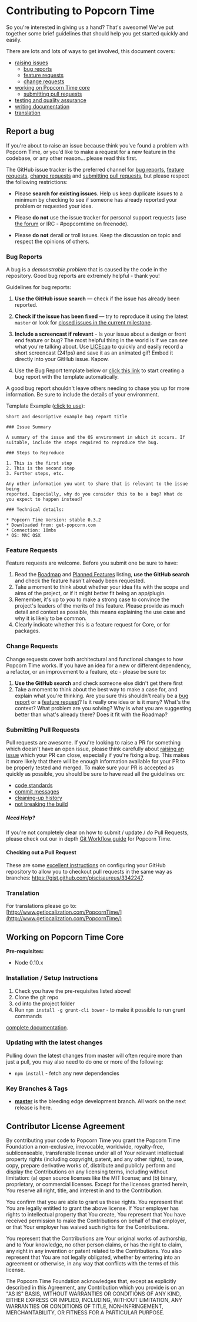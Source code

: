 # Contributing to Popcorn Time

So you're interested in giving us a hand? That's awesome! We've put together some brief guidelines that should help
you get started quickly and easily.

There are lots and lots of ways to get involved, this document covers:

* [raising issues](#report-a-bug)
    * [bug reports](#bugs)
    * [feature requests](#features)
    * [change requests](#changes)
* [working on Popcorn Time core](#core)
    * [submitting pull requests](#pull-requests)
* [testing and quality assurance](#testing)
* [writing documentation](#documentation)
* [translation](#translation)


<a name="report-a-bug"></a>
## Report a bug

If you're about to raise an issue because think you've found a problem with Popcorn Time, or you'd like to make a request
for a new feature in the codebase, or any other reason… please read this first.

The GitHub issue tracker is the preferred channel for [bug reports](#bugs),
[feature requests](#features), [change requests](#changes) and [submitting pull
requests](#pull-requests), but please respect the following restrictions:

* Please **search for existing issues**. Help us keep duplicate issues to a minimum by checking to see if someone
has already reported your problem or requested your idea.

* Please **do not** use the issue tracker for personal support requests (use
  [the forum](http://discuss.get-popcorn.com) or IRC - #popcorntime on freenode).

* Please **do not** derail or troll issues. Keep the discussion on topic and respect the opinions of others.

<a name="bugs"></a>
### Bug Reports

A bug is a _demonstrable problem_ that is caused by the code in the repository.
Good bug reports are extremely helpful - thank you!

Guidelines for bug reports:

1. **Use the GitHub issue search** &mdash; check if the issue has already been reported.

2. **Check if the issue has been fixed** &mdash; try to reproduce it using the latest `master` or look for [closed issues in the current milestone](https://github.com/popcorn-official/popcorn-app/issues?milestone=2&page=1&state=closed).

3. **Include a screencast if relevant** - Is your issue about a design or front end feature or bug? The most
helpful thing in the world is if we can *see* what you're talking about.
Use [LICEcap](http://www.cockos.com/licecap/) to quickly and easily record a short screencast (24fps) and save it as an animated gif! Embed it directly into your GitHub issue. Kapow.

3. Use the Bug Report template below or [click this link](https://github.com/popcorn-official/popcorn-app/issues/new?title=Bug%3A%20&body=%23%23%23%20Issue%20Summary%0A%0A%23%23%23%20Steps%20to%20Reproduce%0A%0A1.%20This%20is%20the%20first%20step%0A%0AThis%20is%20a%20bug%20because...%0A%0A%23%23%23%20Technical%20details%0A%0A*%20Popcorn%20Time%20Version%3A%20(stable%2Fmaster)%20-%20latest%20commit%3A%20%20INSERT%20COMMIT%20REF%0A*%20Downloaded%20from%3A%20%0A*%20Connection%3A%0A*%20OS%3A) to start creating a bug report with the template automatically.

A good bug report shouldn't leave others needing to chase you up for more information. Be sure to include the
details of your environment.

Template Example ([click to use](https://github.com/popcorn-official/popcorn-app/issues/new?title=Bug%3A%20&body=%23%23%23%20Issue%20Summary%0A%0A%23%23%23%20Steps%20to%20Reproduce%0A%0A1.%20This%20is%20the%20first%20step%0A%0AThis%20is%20a%20bug%20because...%0A%0A%23%23%23%20Technical%20details%0A%0A*%20Popcorn%20Time%20Version%3A%20(stable%2Fmaster)%20-%20latest%20commit%3A%20%20INSERT%20COMMIT%20REF%0A*%20Downloaded%20from%3A%20%0A*%20Connection%3A%0A*%20OS%3A)):
```
Short and descriptive example bug report title

### Issue Summary

A summary of the issue and the OS environment in which it occurs. If
suitable, include the steps required to reproduce the bug.

### Steps to Reproduce

1. This is the first step
2. This is the second step
3. Further steps, etc.

Any other information you want to share that is relevant to the issue being
reported. Especially, why do you consider this to be a bug? What do you expect to happen instead?

### Technical details:

* Popcorn Time Version: stable 0.3.2
* Downloaded from: get-popcorn.com
* Connection: 10mbs
* OS: MAC OSX
```

<a name="features"></a>
### Feature Requests

Feature requests are welcome. Before you submit one be sure to have:

1. Read the [Roadmap](https://github.com/popcorn-official/popcorn-app/wiki/RoadMap) and
[Planned Features](https://github.com/popcorn-official/popcorn-app/wiki/Planned-Features) listing, **use the GitHub search** and check the feature hasn't already been requested.
2. Take a moment to think about whether your idea fits with the scope and aims of the project, or if it might
better fit being an app/plugin.
3. Remember, it's up to *you* to make a strong case to convince the project's leaders of the merits of this
feature. Please provide as much detail and context as possible, this means explaining the use case and why it is
likely to be common.
4. Clearly indicate whether this is a feature request for Core, or for packages.


<a name="changes"></a>
### Change Requests

Change requests cover both architectural and functional changes to how Popcorn Time works. If you have an idea for a
new or different dependency, a refactor, or an improvement to a feature, etc  - please be sure to:

1. **Use the GitHub search** and check someone else didn't get there first
2. Take a moment to think about the best way to make a case for, and explain what you're thinking. Are you sure
this shouldn't really be a [bug report](#bug-reports) or a [feature request](#feature-requests)? Is it really one
idea or is it many? What's the context? What problem are you solving? Why is what you are suggesting better than
what's already there? Does it fit with the Roadmap?


<a name="pull-requests"></a>
### Submitting Pull Requests

Pull requests are awesome. If you're looking to raise a PR for something which doesn't have an open issue, please think carefully about [raising an issue](#report-a-bug) which your PR can close, especially if you're fixing a bug. This makes it more likely that there will be enough information available for your PR to be properly tested and merged. To make sure your PR is accepted as quickly as possible, you should be sure to have read
all the guidelines on:

* [code standards](https://github.com/popcorn-official/popcorn-app/wiki/Code-Standards)
* [commit messages](https://github.com/popcorn-official/popcorn-app/wiki/Git-Workflow#commit-messages)
* [cleaning-up history](https://github.com/popcorn-official/popcorn-app/wiki/Git-Workflow#clean-up-history)
* [not breaking the build](https://github.com/popcorn-official/popcorn-app/wiki/Git-Workflow#check-it-passes-the-tests)

##### Need Help?

If you're not completely clear on how to submit / update / *do* Pull Requests, please check out our in depth
[Git Workflow guide](http://github.com/popcorn-official/popcorn-app/wiki/Git-Workflow) for Popcorn Time.


#### Checking out a Pull Request

These are some [excellent instructions](https://gist.github.com/piscisaureus/3342247) on configuring your GitHub
repository to allow you to checkout pull requests in the same way as branches:
<https://gist.github.com/piscisaureus/3342247>.


<a name="translation"></a>
### Translation

For translations please go to: [http://www.getlocalization.com/PopcornTime/](http://www.getlocalization.com/PopcornTime/)


<a name="core"></a>
## Working on Popcorn Time Core

**Pre-requisites:**

* Node 0.10.x

### Installation / Setup Instructions

1. Check you have the pre-requisites listed above!
1. Clone the git repo
1. cd into the project folder
1. Run `npm install -g grunt-cli bower` - to make it possible to run grunt commands

[complete documentation](https://github.com/popcorn-official/popcorn-app/wiki/Build-and-Debug).

### Updating with the latest changes

Pulling down the latest changes from master will often require more than just a pull, you may also need to do one
or more of the following:

 * `npm install` - fetch any new dependencies

### Key Branches & Tags

- **[master](https://github.com/popcorn-official/popcorn-app)** is the bleeding edge development branch. All work on the next
release is here.


## Contributor License Agreement

By contributing your code to Popcorn Time you grant the Popcorn Time Foundation a non-exclusive, irrevocable, worldwide,
royalty-free, sublicenseable, transferable license under all of Your relevant intellectual property rights
(including copyright, patent, and any other rights), to use, copy, prepare derivative works of, distribute and
publicly perform and display the Contributions on any licensing terms, including without limitation:
(a) open source licenses like the MIT license; and (b) binary, proprietary, or commercial licenses. Except for the
licenses granted herein, You reserve all right, title, and interest in and to the Contribution.

You confirm that you are able to grant us these rights. You represent that You are legally entitled to grant the
above license. If Your employer has rights to intellectual property that You create, You represent that You have
received permission to make the Contributions on behalf of that employer, or that Your employer has waived such
rights for the Contributions.

You represent that the Contributions are Your original works of authorship, and to Your knowledge, no other person
claims, or has the right to claim, any right in any invention or patent related to the Contributions. You also
represent that You are not legally obligated, whether by entering into an agreement or otherwise, in any way that
conflicts with the terms of this license.

The Popcorn Time Foundation acknowledges that, except as explicitly described in this Agreement, any Contribution which
you provide is on an "AS IS" BASIS, WITHOUT WARRANTIES OR CONDITIONS OF ANY KIND, EITHER EXPRESS OR IMPLIED,
INCLUDING, WITHOUT LIMITATION, ANY WARRANTIES OR CONDITIONS OF TITLE, NON-INFRINGEMENT, MERCHANTABILITY, OR FITNESS
FOR A PARTICULAR PURPOSE.
